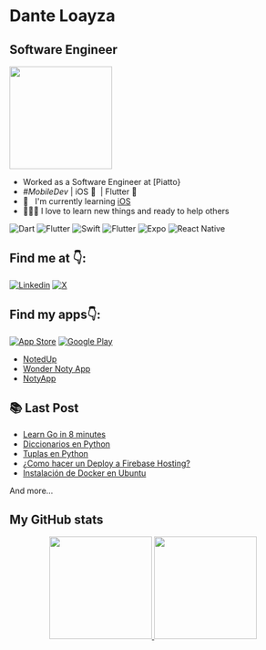 # Dante Loayza

## Software Engineer 

<!-- [nerdify_logo]: resources/logo.png -->

   <img height="180em" src="resources/logo.png"/>

- Worked as a Software Engineer at [Piatto}
- _#MobileDev_ | iOS 🧡 &nbsp;| Flutter 💙 &nbsp; 
- 📖 &nbsp; I'm currently learning [iOS](https://developer.apple.com/swift/)
- 👨🏻‍💻 I love to learn new things and ready to help others

![Dart](https://img.shields.io/badge/Dart-0175C2?style=for-the-badge&logo=dart&logoColor=white)
![Flutter](https://img.shields.io/badge/Flutter-02569B?style=for-the-badge&logo=flutter&logoColor=white)
![Swift](https://img.shields.io/badge/Swift-FA7343?style=for-the-badge&logo=swift&logoColor=white)
![Flutter](https://img.shields.io/badge/TypeScript-007ACC?style=for-the-badge&logo=typescript&logoColor=white)
![Expo](https://img.shields.io/badge/Expo-1B1F23?style=for-the-badge&logo=expo&logoColor=white)
![React Native](https://img.shields.io/badge/React_Native-20232A?style=for-the-badge&logo=react&logoColor=61DAFB)

## Find me at 👇:

[![Linkedin](https://img.shields.io/badge/LinkedIn-0077B5?style=for-the-badge&logo=linkedin&logoColor=white)](https://www.linkedin.com/in/manuelduarte077/)
[![X](https://img.shields.io/badge/X-000000?style=for-the-badge&logo=x&logoColor=white)](https://twitter.com/manuelduarte077)

## Find my apps👇: 
[![App Store](https://img.shields.io/badge/App_Store-0D96F6?style=for-the-badge&logo=app-store&logoColor=white)](https://apps.apple.com/us/developer/manuel-duarte/id1713428056)
[![Google Play](https://img.shields.io/badge/Google_Play-414141?style=for-the-badge&logo=google-play&logoColor=white)](https://play.google.com/store/apps/dev?id=6066797066423825901)

- [NotedUp](https://app.notedup.donmanuel.dev/app)
- [Wonder Noty App](https://app.noty.donmanuel.dev/link)
- [NotyApp](https://play.google.com/store/apps/details?id=com.manuelduarte077.notyapp)

## 📚 Last Post

<!-- YT:START -->

- [Learn Go in 8 minutes ](https://www.donmanuel.dev/posts/learn-go-in-8-minutes)
- [Diccionarios en Python](https://www.donmanuel.dev/posts/que-es-un-diccionario-de-datos)
- [Tuplas en Python](https://dev.to/manuelduarte077/tuplas-en-python-tuple-5e52)
- [¿Como hacer un Deploy a Firebase Hosting?](https://dev.to/manuelduarte077/como-hacer-un-deploy-a-firebase-hosting-1d1j)
- [Instalación de Docker en Ubuntu](https://dev.to/manuelduarte077/instalacion-de-docker-en-ubuntu-4mhf)
<!-- YT:END -->

And more...

## My GitHub stats

<p align="center">
  <a href="https://github.com/manuelduarte077">
    <img height="180em" src="https://github-readme-stats-eight-theta.vercel.app/api?username=manuelduarte077&show_icons=true&theme=buefy&count_private=true"/>
    <img height="180em" src="https://github-readme-stats-eight-theta.vercel.app/api/top-langs/?username=manuelduarte077&layout=compact&langs_count=8&theme=buefy&count_private=true"/>
  </a>  
</p>
